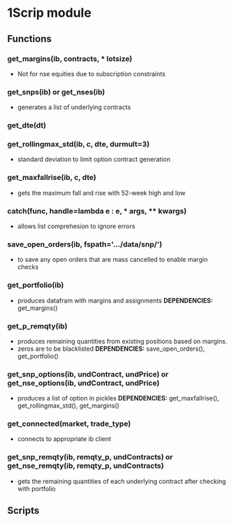 # 1Scrip module

## Functions

### get_margins(ib, contracts, * lotsize)
* Not for nse equities due to subscription constraints

### get_snps(ib) or get_nses(ib)
* generates a list of underlying contracts

### get_dte(dt)

### get_rollingmax_std(ib, c, dte, durmult=3)
* standard deviation to limit option contract generation

### get_maxfallrise(ib, c, dte)
* gets the maximum fall and rise with 52-week high and low

### catch(func, handle=lambda e : e, * args, ** kwargs)
* allows list comprehesion to ignore errors

### save_open_orders(ib, fspath='.../data/snp/')
* to save any open orders that are mass cancelled to enable margin checks

### get_portfolio(ib)
* produces datafram with margins and assignments
**DEPENDENCIES:** get_margins()

### get_p_remqty(ib)
* produces remaining quantities from existing positions based on margins.
* zeros are to be blacklisted
**DEPENDENCIES:** save_open_orders(), get_portfolio()

### get_snp_options(ib, undContract, undPrice)  or get_nse_options(ib, undContract, undPrice)
* produces a list of option in pickles
**DEPENDENCIES:** get_maxfallrise(), get_rollingmax_std(), get_margins()

### get_connected(market, trade_type)
* connects to appropriate ib client

### get_snp_remqty(ib, remqty_p, undContracts) or get_nse_remqty(ib, remqty_p, undContracts)
* gets the remaining quantities of each underlying contract after checking with portfolio

## Scripts


